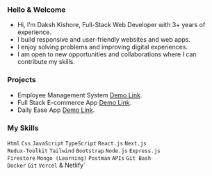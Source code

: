 ### Hello & Welcome
- Hi, I’m Daksh Kishore, Full-Stack Web Developer with 3+ years of experience.
- I build responsive and user-friendly websites and web apps.
- I enjoy solving problems and improving digital experiences.
- I am open to new opportunities and collaborations where I can contribute my skills.

### Projects
- Employee Management System [Demo Link](https://github.com).
- Full Stack E-commerce App [Demo Link](https://github.com).
- Daily Ease App [Demo Link](https://github.com).

### My Skills
`Html` `Css` `JavaScript` `TypeScript` `React.js` `Next.js`<br/>
`Redux-Toolkit` `Tailwind` `Bootstrap` `Node.js` `Express.js`<br />
`Firestore` `Mongo (Learning)` `Postman` `APIs` `Git Bash`<br />
`Docker` `Git` `Vercel` & Netlify`
